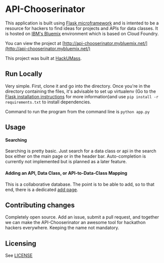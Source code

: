 # API-Chooserinator

This application is built using [Flask microframework](http://flask.pocoo.org/) and is intented to be a resource for hackers to find ideas for projects and APIs for data classes. It is hosted on [IBM's Bluemix](https://bluemix.net/) environment which is based on Cloud Foundry.

You can view the project at [http://api-chooserinator.mybluemix.net/](http://api-chooserinator.mybluemix.net/)

This project was built at [HackUMass](http://hackumass.com).
## Run Locally

Very simple. First, clone it and go into the directory. Once you're in the directory containing the files, it's advisable to set up virtualenv (Go to the [Flask installation instructions](http://flask.pocoo.org/docs/0.10/installation/#installation) for more information)and use ```pip install -r requirements.txt``` to install dependencies.

Command to run the program from the command line is ```python app.py```

## Usage

#### Searching

Searching is pretty basic. Just search for a data class or api in the search box either on the main page or in the header bar. Auto-completion is currently not implemented but is planned as a later feature.

#### Adding an API, Data Class, or API-to-Data-Class Mapping

This is a collaborative database. The point is to be able to add, so to that end, there is a dedicated [add page](http://api-chooserinator.mybluemix.net/add/).

## Contributing changes

Completely open source. Add an issue, submit a pull request, and together we can make the API-Chooserinator an awesome tool for hackathon hackers everywhere. Keeping the name not mandatory.

## Licensing

See [LICENSE](LICENSE)
